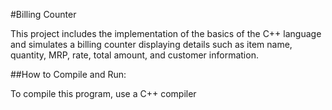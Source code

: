 \#Billing Counter

This project includes the implementation of the basics of the C++ language and simulates a billing counter displaying details such as item name, quantity, MRP, rate, total amount, and customer information.

##How to Compile and Run:

To compile this program, use a C++ compiler

